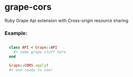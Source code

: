 grape-cors
==========

Ruby Grape Api extension with Cross-origin resource sharing

### Example:

```ruby

  class API < Grape::API
    #> some grape stuff here
  end

  Grape::CORS.apply!
  #> and ready to use!

```